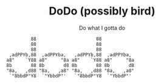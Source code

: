 <div align="center">
  <p>
    <h1>DoDo (possibly bird)</h1>
  </p>
  <p>
    Do what I gotta do
  </p>
</div>

```
         88                      88              
         88                      88              
         88                      88              
 ,adPPYb,88  ,adPPYba,   ,adPPYb,88  ,adPPYba,   
a8"    `Y88 a8"     "8a a8"    `Y88 a8"     "8a  
8b       88 8b       d8 8b       88 8b       d8  
"8a,   ,d88 "8a,   ,a8" "8a,   ,d88 "8a,   ,a8"  
 `"8bbdP"Y8  `"YbbdP"'   `"8bbdP"Y8  `"YbbdP"'   

```